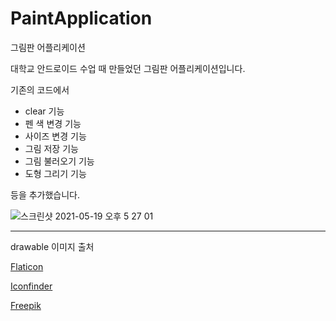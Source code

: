 # PaintApplication
그림판 어플리케이션

대학교 안드로이드 수업 때 만들었던 그림판 어플리케이션입니다. 

기존의 코드에서 

- clear 기능
- 펜 색 변경 기능
- 사이즈 변경 기능
- 그림 저장 기능
- 그림 불러오기 기능
- 도형 그리기 기능

등을 추가했습니다. 

![스크린샷 2021-05-19 오후 5 27 01](https://user-images.githubusercontent.com/53978090/118780999-930c6d80-b8c7-11eb-9f98-4064759f97c9.png)

---
drawable 이미지 출처

[Flaticon](https://www.flaticon.com/)

[Iconfinder](iconfinder.com)

[Freepik](https://www.freepik.com/)

